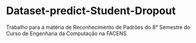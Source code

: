 # Dataset-predict-Student-Dropout
Trabalho para a matéria de Reconhecimento de Padrões do 8° Semestre do Curso de Engenharia da Computação na FACENS
